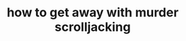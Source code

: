 ---
title:  "how to get away with <span class='strike'>murder</span> scrolljacking" 
categories: right blog large-gap
url: "http://example.com/p2"
size: "default"
date_string: "2018.01.03"
ccode: "primary"
desc: "...short answer, don't. But since you're going to anyway read this first."
img: "storm-troopers.jpg"
imgbgcode: ""
side: "right"
repeat: "true"
order: 4
---